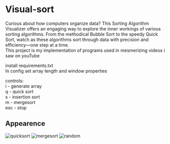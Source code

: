 # Visual-sort
Curious about how computers organize data? This Sorting Algorithm Visualizer offers an engaging way to explore the inner workings of various sorting algorithms. From the methodical Bubble Sort to the speedy Quick Sort, watch as these algorithms sort through data with precision and efficiency—one step at a time.  
This project is my implementation of programs used in mesmerizing videos i saw on youTube 

install requirements.txt  
In config set array length and window properties  

controls:  
i - generate array  
q - quick sort  
s - insertion sort  
m - mergesort  
esc - stop  

## Appearence
![quicksort](https://i.imgur.com/xBvlS4f.png)
![mergesort](https://i.imgur.com/h0HR6Cn.png)
![random](https://i.imgur.com/da4LmI0.png)
